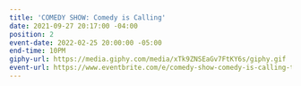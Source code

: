 ```yaml
---
title: 'COMEDY SHOW: Comedy is Calling'
date: 2021-09-27 20:17:00 -04:00
position: 2
event-date: 2022-02-25 20:00:00 -05:00
end-time: 10PM
giphy-url: https://media.giphy.com/media/xTk9ZNSEaGv7FtKY6s/giphy.gif
event-url: https://www.eventbrite.com/e/comedy-show-comedy-is-calling-tickets-255498943217
---
```


